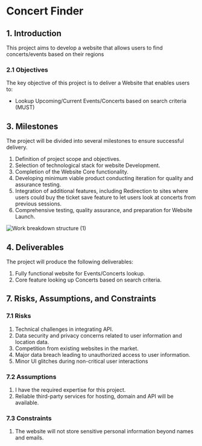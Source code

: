 # Concert Finder 

## 1. Introduction
This project aims to develop a website that allows users to find concerts/events based on their regions

### 2.1 Objectives

The key objective of this project is to deliver a Website that enables users to:

- Lookup Upcoming/Current Events/Concerts based on search criteria (MUST)


## 3. Milestones

The project will be divided into several milestones to ensure successful delivery.

1. Definition of project scope and objectives.
3. Selection of technological stack for website Development.
4. Completion of the Website Core functionality.
5. Developing minimum viable product conducting iteration for quality and assurance testing.
6. Integration of additional features, including Redirection to sites where users could buy the ticket save feature to let users look at concerts from previous sessions.
7. Comprehensive testing, quality assurance, and preparation for Website Launch.

![Work breakdown structure (1)](https://github.com/Fahad-Ali-Khan-ca/Concert-Finder/assets/97141637/7bc55534-98f7-4b7e-98ba-a31bae4a909a)

## 4. Deliverables

The project will produce the following deliverables:


1. Fully functional website for Events/Concerts lookup.
2. Core feature looking up Concerts based on search criteria. 



## 7. Risks, Assumptions, and Constraints

### 7.1 Risks

1. Technical challenges in integrating API.
3. Data security and privacy concerns related to user information and location data.
4. Competition from existing websites in the market.
5. Major data breach leading to unauthorized access to user information.
6. Minor UI glitches during non-critical user interactions


### 7.2 Assumptions

1. I have the required expertise for this project.
2. Reliable third-party services for hosting, domain and API will be available.

### 7.3 Constraints

1. The website will not store sensitive personal information beyond names and emails.
